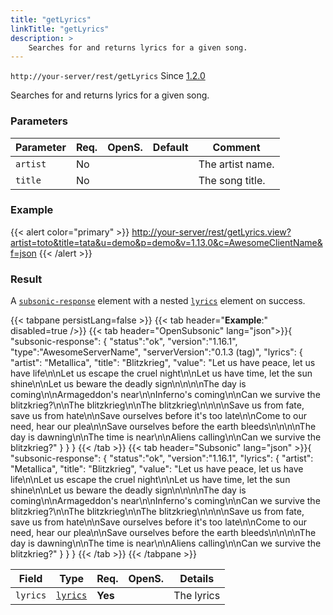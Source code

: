 ```yaml
---
title: "getLyrics"
linkTitle: "getLyrics"
description: >
    Searches for and returns lyrics for a given song.
---
```


`http://your-server/rest/getLyrics` Since [1.2.0](../../subsonic-versions)

Searches for and returns lyrics for a given song.

### Parameters

| Parameter | Req. | OpenS. | Default | Comment |
| --- | --- | --- | --- | --- |
| `artist` | No  |  |   | The artist name. |
| `title` | No  |  |   | The song title. |

### Example

{{< alert color="primary" >}} <http://your-server/rest/getLyrics.view?artist=toto&title=tata&u=demo&p=demo&v=1.13.0&c=AwesomeClientName&f=json> {{< /alert >}}

### Result

A [`subsonic-response`](../../responses/subsonic-response) element with a nested [`lyrics`](../../responses/lyrics) element on success.

{{< tabpane persistLang=false >}}
{{< tab header="**Example**:" disabled=true />}}
{{< tab header="OpenSubsonic" lang="json">}}{
  "subsonic-response": {
    "status":"ok",
    "version":"1.16.1",
    "type":"AwesomeServerName",
    "serverVersion":"0.1.3 (tag)",
    "lyrics": {
        "artist": "Metallica",
        "title": "Blitzkrieg",
        "value": "Let us have peace, let us have life\n\nLet us escape the cruel night\n\nLet us have time, let the sun shine\n\nLet us beware the deadly sign\n\n\n\nThe day is coming\n\nArmageddon's near\n\nInferno's coming\n\nCan we survive the blitzkrieg?\n\nThe blitzkrieg\n\nThe blitzkrieg\n\n\n\nSave us from fate, save us from hate\n\nSave ourselves before it's too late\n\nCome to our need, hear our plea\n\nSave ourselves before the earth bleeds\n\n\n\nThe day is dawning\n\nThe time is near\n\nAliens calling\n\nCan we survive the blitzkrieg?"
    }
  }
}
{{< /tab >}}
{{< tab header="Subsonic" lang="json" >}}{
  "subsonic-response": {
    "status":"ok",
    "version":"1.16.1",
    "lyrics": {
        "artist": "Metallica",
        "title": "Blitzkrieg",
        "value": "Let us have peace, let us have life\n\nLet us escape the cruel night\n\nLet us have time, let the sun shine\n\nLet us beware the deadly sign\n\n\n\nThe day is coming\n\nArmageddon's near\n\nInferno's coming\n\nCan we survive the blitzkrieg?\n\nThe blitzkrieg\n\nThe blitzkrieg\n\n\n\nSave us from fate, save us from hate\n\nSave ourselves before it's too late\n\nCome to our need, hear our plea\n\nSave ourselves before the earth bleeds\n\n\n\nThe day is dawning\n\nThe time is near\n\nAliens calling\n\nCan we survive the blitzkrieg?"
    }
  }
}
{{< /tab >}}
{{< /tabpane >}}

| Field |  Type | Req. | OpenS. | Details |
| --- | --- | --- | --- | --- |
| `lyrics` | [`lyrics`](../../responses/lyrics) | **Yes** |     | The lyrics |

